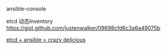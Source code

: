 ansible-console


etcd 动态Inventory
https://gist.github.com/justenwalker/09698cfd6c3a6a49075b



[etcd + ansible = crazy delicious](https://unicornclouds.telegr.am/blog_posts/etcd_ansible_integration)